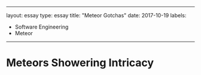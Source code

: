 
---
layout: essay
type: essay
title: "Meteor Gotchas"
date: 2017-10-19
labels:
  - Software Engineering
  - Meteor
---

# Meteors Showering Intricacy
